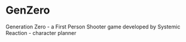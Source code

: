 # GenZero
Generation Zero - a First Person Shooter game developed by Systemic Reaction - character planner
